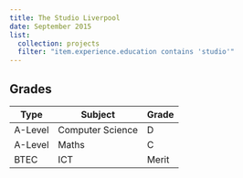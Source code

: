 ```yaml
---
title: The Studio Liverpool
date: September 2015
list:
  collection: projects
  filter: "item.experience.education contains 'studio'"
---
```

## Grades

Type|Subject|Grade
--|--|--|
A-Level|Computer Science|D
A-Level|Maths|C
BTEC|ICT|Merit